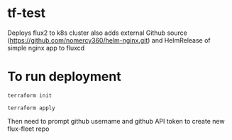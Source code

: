 # tf-test

Deploys flux2 to k8s cluster also adds external Github source (https://github.com/nomercy360/helm-nginx.git) and HelmRelease of simple nginx app to fluxcd

# To run deployment
```
terraform init
```

```
terraform apply
```

Then need to prompt github username and github API token to create new flux-fleet repo
